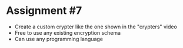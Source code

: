 # Assignment #7

* Create a custom crypter like the one shown in the "crypters" video
* Free to use any existing encryption schema
* Can use any programming language
